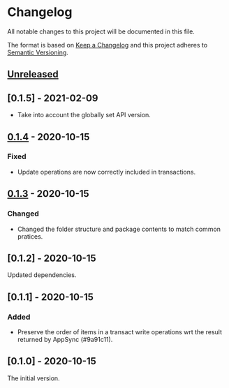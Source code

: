# Changelog

All notable changes to this project will be documented in this file.

The format is based on [Keep a Changelog](https://keepachangelog.com/en/1.0.0/)
and this project adheres to [Semantic Versioning](https://semver.org/spec/v2.0.0.html).

## [Unreleased]

## [0.1.5] - 2021-02-09

-  Take into account the globally set API version.

## [0.1.4] - 2020-10-15

### Fixed

-   Update operations are now correctly included in transactions.

## [0.1.3] - 2020-10-15

### Changed

-   Changed the folder structure and package contents to match common pratices.

## [0.1.2] - 2020-10-15

Updated dependencies.

## [0.1.1] - 2020-10-15

### Added

-   Preserve the order of items in a transact write operations wrt the result returned by AppSync (#9a91c11).

## [0.1.0] - 2020-10-15

The initial version.

[unreleased]: https://github.com/futuratrepadeira/ribosome/compare/v1.1.3...HEAD
[0.1.4]: https://github.com/futuratrepadeira/ribosome/releases/tag/v0.1.4
[0.1.3]: https://github.com/futuratrepadeira/ribosome/releases/tag/v0.1.3
